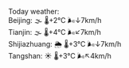 Today weather:  
Beijing: 🌫  🌡️+2°C 🌬️↓7km/h  
Tianjin: 🌫  🌡️+4°C 🌬️↙7km/h  
Shijiazhuang: 🌦   🌡️+3°C 🌬️↓7km/h  
Tangshan: ☀️   🌡️+3°C 🌬️↖4km/h  
